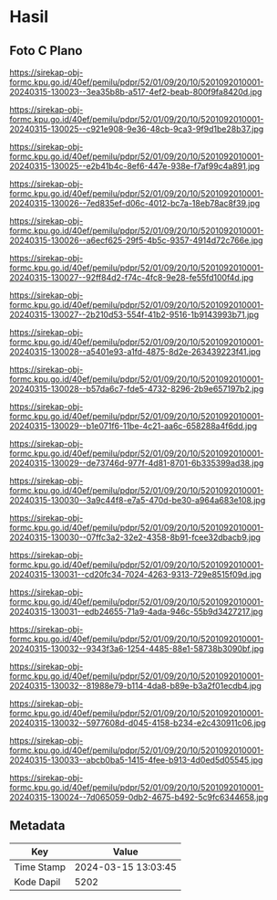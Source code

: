 # Hasil

## Foto C Plano

https://sirekap-obj-formc.kpu.go.id/40ef/pemilu/pdpr/52/01/09/20/10/5201092010001-20240315-130023--3ea35b8b-a517-4ef2-beab-800f9fa8420d.jpg

https://sirekap-obj-formc.kpu.go.id/40ef/pemilu/pdpr/52/01/09/20/10/5201092010001-20240315-130025--c921e908-9e36-48cb-9ca3-9f9d1be28b37.jpg

https://sirekap-obj-formc.kpu.go.id/40ef/pemilu/pdpr/52/01/09/20/10/5201092010001-20240315-130025--e2b41b4c-8ef6-447e-938e-f7af99c4a891.jpg

https://sirekap-obj-formc.kpu.go.id/40ef/pemilu/pdpr/52/01/09/20/10/5201092010001-20240315-130026--7ed835ef-d06c-4012-bc7a-18eb78ac8f39.jpg

https://sirekap-obj-formc.kpu.go.id/40ef/pemilu/pdpr/52/01/09/20/10/5201092010001-20240315-130026--a6ecf625-29f5-4b5c-9357-4914d72c766e.jpg

https://sirekap-obj-formc.kpu.go.id/40ef/pemilu/pdpr/52/01/09/20/10/5201092010001-20240315-130027--92ff84d2-f74c-4fc8-9e28-fe55fd100f4d.jpg

https://sirekap-obj-formc.kpu.go.id/40ef/pemilu/pdpr/52/01/09/20/10/5201092010001-20240315-130027--2b210d53-554f-41b2-9516-1b9143993b71.jpg

https://sirekap-obj-formc.kpu.go.id/40ef/pemilu/pdpr/52/01/09/20/10/5201092010001-20240315-130028--a5401e93-a1fd-4875-8d2e-263439223f41.jpg

https://sirekap-obj-formc.kpu.go.id/40ef/pemilu/pdpr/52/01/09/20/10/5201092010001-20240315-130028--b57da6c7-fde5-4732-8296-2b9e657197b2.jpg

https://sirekap-obj-formc.kpu.go.id/40ef/pemilu/pdpr/52/01/09/20/10/5201092010001-20240315-130029--b1e071f6-11be-4c21-aa6c-658288a4f6dd.jpg

https://sirekap-obj-formc.kpu.go.id/40ef/pemilu/pdpr/52/01/09/20/10/5201092010001-20240315-130029--de73746d-977f-4d81-8701-6b335399ad38.jpg

https://sirekap-obj-formc.kpu.go.id/40ef/pemilu/pdpr/52/01/09/20/10/5201092010001-20240315-130030--3a9c44f8-e7a5-470d-be30-a964a683e108.jpg

https://sirekap-obj-formc.kpu.go.id/40ef/pemilu/pdpr/52/01/09/20/10/5201092010001-20240315-130030--07ffc3a2-32e2-4358-8b91-fcee32dbacb9.jpg

https://sirekap-obj-formc.kpu.go.id/40ef/pemilu/pdpr/52/01/09/20/10/5201092010001-20240315-130031--cd20fc34-7024-4263-9313-729e8515f09d.jpg

https://sirekap-obj-formc.kpu.go.id/40ef/pemilu/pdpr/52/01/09/20/10/5201092010001-20240315-130031--edb24655-71a9-4ada-946c-55b9d3427217.jpg

https://sirekap-obj-formc.kpu.go.id/40ef/pemilu/pdpr/52/01/09/20/10/5201092010001-20240315-130032--9343f3a6-1254-4485-88e1-58738b3090bf.jpg

https://sirekap-obj-formc.kpu.go.id/40ef/pemilu/pdpr/52/01/09/20/10/5201092010001-20240315-130032--81988e79-b114-4da8-b89e-b3a2f01ecdb4.jpg

https://sirekap-obj-formc.kpu.go.id/40ef/pemilu/pdpr/52/01/09/20/10/5201092010001-20240315-130032--5977608d-d045-4158-b234-e2c430911c06.jpg

https://sirekap-obj-formc.kpu.go.id/40ef/pemilu/pdpr/52/01/09/20/10/5201092010001-20240315-130033--abcb0ba5-1415-4fee-b913-4d0ed5d05545.jpg

https://sirekap-obj-formc.kpu.go.id/40ef/pemilu/pdpr/52/01/09/20/10/5201092010001-20240315-130024--7d065059-0db2-4675-b492-5c9fc6344658.jpg


## Metadata

| Key        | Value               |
| ---------- | ------------------- |
| Time Stamp | 2024-03-15 13:03:45 |
| Kode Dapil | 5202                |



